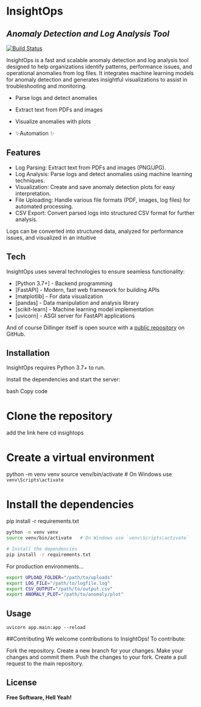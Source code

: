 # InsightOps
## _Anomaly Detection and Log Analysis Tool_


[![Build Status](https://travis-ci.org/joemccann/dillinger.svg?branch=master)](https://travis-ci.org/joemccann/dillinger)

InsightOps is a fast and scalable anomaly detection and log analysis tool designed to help organizations identify patterns, performance issues, and operational anomalies from log files. It integrates machine learning models for anomaly detection and generates insightful visualizations to assist in troubleshooting and monitoring.



- Parse logs and detect anomalies

- Extract text from PDFs and images
- Visualize anomalies with plots
- ✨Automation ✨

## Features

- Log Parsing: Extract text from PDFs and images (PNG/JPG).
- Log Analysis: Parse logs and detect anomalies using machine learning techniques.
- Visualization: Create and save anomaly detection plots for easy interpretation.
- File Uploading: Handle various file formats (PDF, images, log files) for automated processing.
- CSV Export: Convert parsed logs into structured CSV format for further analysis.

Logs can be converted into structured data, analyzed for performance issues, and visualized in an intuitive 


## Tech

InsightOps uses several technologies to ensure seamless functionality:


- [Python 3.7+] - Backend programming
- [FastAPI] - Modern, fast web framework for building APIs
- [matplotlib] - For data visualization
- [pandas] - Data manipulation and analysis library
- [scikit-learn] - Machine learning model implementation
- [uvicorn] - ASGI server for FastAPI applications

And of course Dillinger itself is open source with a [public repository][dill]
 on GitHub.

## Installation

InsightOps requires Python 3.7+ to run.


Install the dependencies and start the server:

bash
Copy code
# Clone the repository
add the link here 
cd insightops

# Create a virtual environment
python -m venv venv
source venv/bin/activate   # On Windows use `venv\Scripts\activate`

# Install the dependencies
pip install -r requirements.txt

```sh
python -m venv venv
source venv/bin/activate   # On Windows use `venv\Scripts\activate`

# Install the dependencies
pip install -r requirements.txt
```

For production environments...

```sh
export UPLOAD_FOLDER="/path/to/uploads"
export LOG_FILE="/path/to/logfile.log"
export CSV_OUTPUT="/path/to/output.csv"
export ANOMALY_PLOT="/path/to/anomaly/plot"

```

## Usage
```
uvicorn app.main:app --reload
```





##Contributing
We welcome contributions to InsightOps! To contribute:

Fork the repository.
Create a new branch for your changes.
Make your changes and commit them.
Push the changes to your fork.
Create a pull request to the main repository.


## License



**Free Software, Hell Yeah!**

[//]: # (These are reference links used in the body of this note and get stripped out when the markdown processor does its job. There is no need to format nicely because it shouldn't be seen. Thanks SO - http://stackoverflow.com/questions/4823468/store-comments-in-markdown-syntax)

   [dill]: <https://github.com/joemccann/dillinger>
   [git-repo-url]: <https://github.com/joemccann/dillinger.git>
   [john gruber]: <http://daringfireball.net>
   [df1]: <http://daringfireball.net/projects/markdown/>
   [markdown-it]: <https://github.com/markdown-it/markdown-it>
   [Ace Editor]: <http://ace.ajax.org>
   [node.js]: <http://nodejs.org>
   [Twitter Bootstrap]: <http://twitter.github.com/bootstrap/>
   [jQuery]: <http://jquery.com>
   [@tjholowaychuk]: <http://twitter.com/tjholowaychuk>
   [express]: <http://expressjs.com>
   [AngularJS]: <http://angularjs.org>
   [Gulp]: <http://gulpjs.com>

   [PlDb]: <https://github.com/joemccann/dillinger/tree/master/plugins/dropbox/README.md>
   [PlGh]: <https://github.com/joemccann/dillinger/tree/master/plugins/github/README.md>
   [PlGd]: <https://github.com/joemccann/dillinger/tree/master/plugins/googledrive/README.md>
   [PlOd]: <https://github.com/joemccann/dillinger/tree/master/plugins/onedrive/README.md>
   [PlMe]: <https://github.com/joemccann/dillinger/tree/master/plugins/medium/README.md>
   [PlGa]: <https://github.com/RahulHP/dillinger/blob/master/plugins/googleanalytics/README.md>
